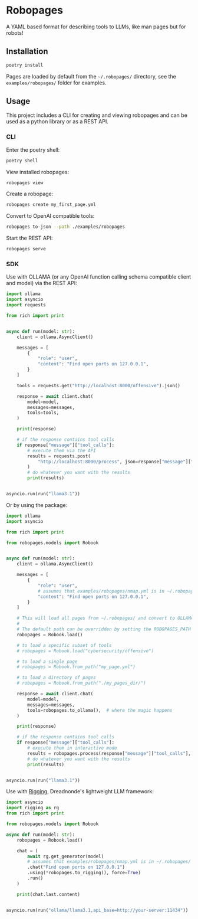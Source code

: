 # Robopages

A YAML based format for describing tools to LLMs, like man pages but for robots!

## Installation

```bash
poetry install 
```

Pages are loaded by default from the `~/.robopages/` directory, see the `examples/robopages/` folder for examples.

## Usage

This project includes a CLI for creating and viewing robopages and can be used as a python library or as a REST API.

### CLI

Enter the poetry shell:

```bash
poetry shell
```

View installed robopages:

```bash
robopages view
```

Create a robopage:

```bash
robopages create my_first_page.yml
```

Convert to OpenAI compatible tools:

```bash
robopages to-json --path ./examples/robopages
```

Start the REST API:

```bash
robopages serve
```

### SDK

Use with OLLAMA (or any OpenAI function calling schema compatible client and model) via the REST API:

```python
import ollama
import asyncio
import requests

from rich import print


async def run(model: str):
    client = ollama.AsyncClient()

    messages = [
        {
            "role": "user",
            "content": "Find open ports on 127.0.0.1",
        }
    ]

    tools = requests.get("http://localhost:8000/offensive").json()

    response = await client.chat(
        model=model,
        messages=messages,
        tools=tools,
    )

    print(response)

    # if the response contains tool calls
    if response["message"]["tool_calls"]:
        # execute them via the API
        results = requests.post(
            "http://localhost:8000/process", json=response["message"]["tool_calls"]
        )
        # do whatever you want with the results
        print(results)


asyncio.run(run("llama3.1"))
```

Or by using the package:

```python
import ollama
import asyncio

from rich import print

from robopages.models import Robook


async def run(model: str):
    client = ollama.AsyncClient()

    messages = [
        {
            "role": "user",
            # assumes that examples/robopages/nmap.yml is in ~/.robopages/
            "content": "Find open ports on 127.0.0.1",
        }
    ]

    # This will load all pages from ~/.robopages/ and convert to OLLAMA compatible tools.
    #
    # The default path can be overridden by setting the ROBOPAGES_PATH environment variable.
    robopages = Robook.load()

    # to load a specific subset of tools
    # robopages = Robook.load("cybersecurity/offensive")

    # to load a single page
    # robopages = Robook.from_path("my_page.yml")

    # to load a directory of pages
    # robopages = Robook.from_path("./my_pages_dir/")

    response = await client.chat(
        model=model,
        messages=messages,
        tools=robopages.to_ollama(),  # where the magic happens
    )

    print(response)

    # if the response contains tool calls
    if response["message"]["tool_calls"]:
        # execute them in interactive mode
        results = robopages.process(response["message"]["tool_calls"], interactive=True)
        # do whatever you want with the results
        print(results)


asyncio.run(run("llama3.1"))
```


Use with [Rigging]( https://github.com/dreadnode/rigging), Dreadnonde's lightweight LLM framework:

```python
import asyncio
import rigging as rg
from rich import print

from robopages.models import Robook

async def run(model: str):
    robopages = Robook.load()

    chat = (
        await rg.get_generator(model)
        # assumes that examples/robopages/nmap.yml is in ~/.robopages/
        .chat("Find open ports on 127.0.0.1")
        .using(*robopages.to_rigging(), force=True)
        .run()
    )

    print(chat.last.content)


asyncio.run(run("ollama/llama3.1,api_base=http://your-server:11434"))
```
